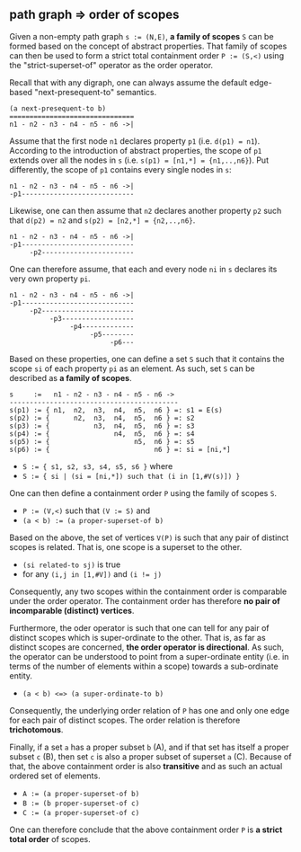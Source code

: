 
<!-- ======================================================================= -->
## path graph => order of scopes

Given a non-empty path graph `s := (N,E)`, **a family of scopes** `S` can be
formed based on the concept of abstract properties. That family of scopes can
then be used to form a strict total containment order `P := (S,<)` using the
"strict-superset-of" operator as the order operator.

Recall that with any digraph, one can always assume the default edge-based
"next-presequent-to" semantics.

```
(a next-presequent-to b)
===============================
n1 - n2 - n3 - n4 - n5 - n6 ->|
```

Assume that the first node `n1` declares property `p1` (i.e. `d(p1) = n1`).
According to the introduction of abstract properties, the scope of `p1` extends
over all the nodes in `s` (i.e. `s(p1) = [n1,*] = {n1,..,n6}`). Put differently,
the scope of `p1` contains every single nodes in `s`:

```
n1 - n2 - n3 - n4 - n5 - n6 ->|
-p1----------------------------
```

Likewise, one can then assume that `n2` declares another property `p2` such
that `d(p2) = n2` and `s(p2) = [n2,*] = {n2,..,n6}`.

```
n1 - n2 - n3 - n4 - n5 - n6 ->|
-p1----------------------------
     -p2-----------------------
```

One can therefore assume, that each and every node `ni` in `s` declares
its very own property `pi`.

```
n1 - n2 - n3 - n4 - n5 - n6 ->|
-p1----------------------------
     -p2-----------------------
          -p3------------------
               -p4-------------
                    -p5--------
                         -p6---
```

Based on these properties, one can define a set `S` such that it contains
the scope `si` of each property `pi` as an element. As such, set `S` can be
described as **a family of scopes**.

```
s     :=   n1 - n2 - n3 - n4 - n5 - n6 ->
------------------------------------------
s(p1) := { n1,  n2,  n3,  n4,  n5,  n6 } =: s1 = E(s)
s(p2) := {      n2,  n3,  n4,  n5,  n6 } =: s2
s(p3) := {           n3,  n4,  n5,  n6 } =: s3
s(p4) := {                n4,  n5,  n6 } =: s4
s(p5) := {                     n5,  n6 } =: s5
s(p6) := {                          n6 } =: si = [ni,*]
```

* `S := { s1, s2, s3, s4, s5, s6 }` where
* `S := { si | (si = [ni,*]) such that (i in [1,#V(s)]) }`

One can then define a containment order `P` using the family of scopes `S`.

* `P := (V,<)` such that `(V := S)` and
* `(a < b) := (a proper-superset-of b)`

Based on the above, the set of vertices `V(P)` is such that any pair of
distinct scopes is related. That is, one scope is a superset to the other.

* `(si related-to sj)` is true
* for any `(i,j in [1,#V])` and `(i != j)`

Consequently, any two scopes within the containment order is comparable under
the order operator. The containment order has therefore
**no pair of incomparable (distinct) vertices**.

Furthermore, the oder operator is such that one can tell for any pair of distinct
scopes which is super-ordinate to the other. That is, as far as distinct scopes
are concerned, **the order operator is directional**. As such, the operator can
be understood to point from a super-ordinate entity (i.e. in terms of the number
of elements within a scope) towards a sub-ordinate entity.

* `(a < b) <=> (a super-ordinate-to b)`

Consequently, the underlying order relation of `P` has one and only one edge for
each pair of distinct scopes. The order relation is therefore **trichotomous**.

Finally, if a set `a` has a proper subset `b` (A), and if that set has itself
a proper subset `c` (B), then set `c` is also a proper subset of superset `a`
(C). Because of that, the above containment order is also **transitive** and
as such an actual ordered set of elements.

* `A := (a proper-superset-of b)`
* `B := (b proper-superset-of c)`
* `C := (a proper-superset-of c)`

One can therefore conclude that the above containment order
`P` is **a strict total order** of scopes.
